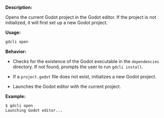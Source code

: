 
**Description:**

Opens the current Godot project in the Godot editor. If the project is not initialized, it will first set up a new Godot project.

**Usage:**

```bash
gdcli open
```

**Behavior:**

- Checks for the existence of the Godot executable in the `dependencies` directory. If not found, prompts the user to run `gdcli install`.

- If a `project.godot` file does not exist, initializes a new Godot project.

- Launches the Godot editor with the current project.

**Example:**

```bash
$ gdcli open
Launching Godot editor...
```


